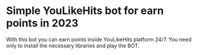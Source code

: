# Simple YouLikeHits bot for earn points in 2023
With this bot you can earn points inside YouLikeHits platform 24/7.
You need only to install the necessary libraries and play the BOT.
